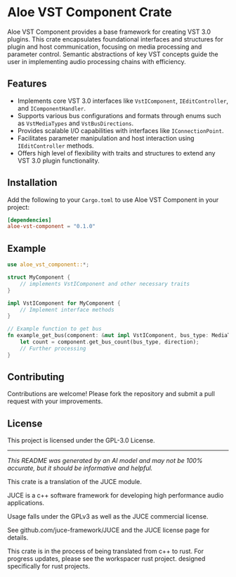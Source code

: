 # Aloe VST Component Crate

Aloe VST Component provides a base framework for creating VST 3.0 plugins. This crate encapsulates foundational interfaces and structures for plugin and host communication, focusing on media processing and parameter control. Semantic abstractions of key VST concepts guide the user in implementing audio processing chains with efficiency.

## Features
- Implements core VST 3.0 interfaces like `VstIComponent`, `IEditController`, and `IComponentHandler`.
- Supports various bus configurations and formats through enums such as `VstMediaTypes` and `VstBusDirections`.
- Provides scalable I/O capabilities with interfaces like `IConnectionPoint`.
- Facilitates parameter manipulation and host interaction using `IEditController` methods.
- Offers high level of flexibility with traits and structures to extend any VST 3.0 plugin functionality.

## Installation
Add the following to your `Cargo.toml` to use Aloe VST Component in your project:

```toml
[dependencies]
aloe-vst-component = "0.1.0"
```

## Example
```rust
use aloe_vst_component::*;

struct MyComponent {
    // implements VstIComponent and other necessary traits
}

impl VstIComponent for MyComponent {
    // Implement interface methods
}

// Example function to get bus
fn example_get_bus(component: &mut impl VstIComponent, bus_type: MediaType, direction: BusDirection) {
    let count = component.get_bus_count(bus_type, direction);
    // Further processing
}
```

## Contributing
Contributions are welcome! Please fork the repository and submit a pull request with your improvements.

## License
This project is licensed under the GPL-3.0 License.

---
*This README was generated by an AI model and may not be 100% accurate, but it should be informative and helpful.*

This crate is a translation of the JUCE module.

JUCE is a c++ software framework for developing high performance audio applications.

Usage falls under the GPLv3 as well as the JUCE commercial license.

See github.com/juce-framework/JUCE and the JUCE license page for details.

This crate is in the process of being translated from c++ to rust. For progress updates, please see the workspacer rust project. designed specifically for rust projects.
